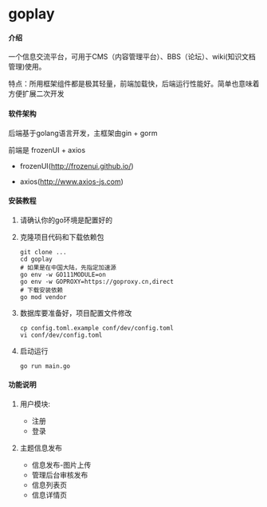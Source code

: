 # goplay

#### 介绍
一个信息交流平台，可用于CMS（内容管理平台）、BBS（论坛）、wiki(知识文档管理)使用。

特点：所用框架组件都是极其轻量，前端加载快，后端运行性能好。简单也意味着方便扩展二次开发

#### 软件架构
后端基于golang语言开发，主框架由gin + gorm

前端是 frozenUI + axios

- frozenUI(http://frozenui.github.io/)

- axios(http://www.axios-js.com)


#### 安装教程

1. 请确认你的go环境是配置好的

   

2. 克隆项目代码和下载依赖包

   ```
   git clone ...
   cd goplay
   # 如果是在中国大陆，先指定加速源
   go env -w GO111MODULE=on
   go env -w GOPROXY=https://goproxy.cn,direct
   # 下载安装依赖
   go mod vendor
   ```

   

3. 数据库要准备好，项目配置文件修改

   ```
   cp config.toml.example conf/dev/config.toml
   vi conf/dev/config.toml
   ```

4.  启动运行

    `go run main.go`

#### 功能说明

1. 用户模块: 

   - 注册
   - 登录

2. 主题信息发布

   - 信息发布-图片上传
   - 管理后台审核发布
   - 信息列表页
   - 信息详情页

   

